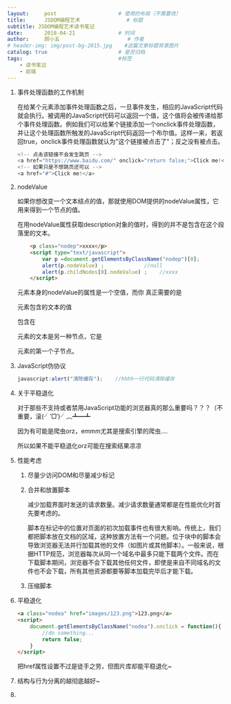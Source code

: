 ```yaml
---
layout:     post                    # 使用的布局（不需要改）
title:      JSDOM编程艺术               # 标题 
subtitle: JSDOM编程艺术读书笔记
date:       2018-04-21              # 时间
author:     顾小五                      # 作者
# header-img: img/post-bg-2015.jpg    #这篇文章标题背景图片
catalog: true                       # 是否归档
tags:                               #标签
    - 读书笔记
    - 前端
---
```


1. 事件处理函数的工作机制

   在给某个元素添加事件处理函数之后，一旦事件发生，相应的JavaScript代码就会执行。被调用的JavaScript代码可以返回一个值，这个值将会被传递给那个事件处理函数。例如我们可以给某个链接添加一个onclick事件处理函数，并让这个处理函数所触发的JavaScript代码返回一个布尔值。这样一来，若返回true，onclick事件处理函数就认为"这个链接被点击了"；反之没有被点击。

   ```javascript
   <!-- 点击该链接不会发生跳页 -->
   <a href="https://www.baidu.com/" onclick="return false;">Click me!</a>
   <!-- 如果只是不想跳页还可以 -->
   <a href="#">Click me!</a>
   ```

2. nodeValue

   如果你想改变一个文本结点的值，那就使用DOM提供的nodeValue属性，它用来得到一个节点的值。

   在用nodeValue属性获取description对象的值时，得到的并不是包含在这个段落里的文本。

   ```html
       <p class="nodep">xxxx</p>
       <script type="text/javascript">
           var p =document.getElementsByClassName("nodep")[0];
           alert(p.nodeValue) ;				//null
           alert(p.childNodes[0].nodeValue) ;	 //xxxx
       </script>
   ```

   <p>元素本身的nodeValue的属性是一个空值，而你 真正需要的是<p>元素包含的文本的值

   包含在<p>元素的文本是另一种节点，它是<p>元素的第一个子节点。

3. JavaScript伪协议

   ```javascript
   javascript:alert("清除缓存");	//hhhh一行代码清除缓存
   ```

4. 关于平稳退化

   对于那些不支持或者禁用JavaScript功能的浏览器真的那么重要吗？？？（不重要，滚(╯‵□′)╯︵┻━┻

   因为有可能是爬虫orz，emmm尤其是搜索引擎的爬虫....

   所以如果不能平稳退化orz可能在搜索结果凉凉

5. 性能考虑

   1. 尽量少访问DOM和尽量减少标记

   2. 合并和放置脚本

      减少加载界面时发送的请求数量。减少请求数量通常都是在性能优化时首先要考虑的。

      脚本在标记中的位置对页面的初次加载事件也有很大影响。传统上，我们都把脚本放在文档的<head>区域，这种放置方法有一个问题。位于<head>块中的脚本会导致浏览器无法并行加载其他的文件（如图片或其他脚本）。一般来说，根据HTTP规范，浏览器每次从同一个域名中最多只能下载两个文件。而在下载脚本期间，浏览器不会下载其他任何文件，即使是来自不同域名的文件也不会下载，所有其他资源都要等脚本加载完毕后才能下载。

   3. 压缩脚本

6. 平稳退化

   ```html
   <a class="nodea" href="images/123.png">123.png</a>
   <script>
       document.getElementsByClassName("nodea").onclick = function(){
           //do something...
           return false;
       }
   </script>
   ```

   把href属性设置不过是徒手之劳，但图片库却能平稳退化~

7. 结构与行为分离的越彻底越好~

8. ​